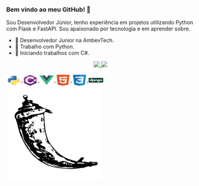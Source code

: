 ### Bem vindo ao meu GitHub! 👋

Sou Desenvolvedor Júnior, tenho experiência em projetos utilizando Python com Flask e FastAPI.
Sou apaixonado por tecnologia e em aprender sobre.


- 🔭 Desenvolvedor Junior na AmbevTech.
- :snake: Trabalho com Python.
- :monocle_face: Iniciando trabalhos com C#.

<div align="center">
  <a href="https://github.com/GustavoAV2">
  <img height="180em" src="https://github-readme-stats.vercel.app/api?username=GustavoAV2&show_icons=true&theme=dracula&include_all_commits=true&count_private=true"/>
  <img height="180em" src="https://github-readme-stats.vercel.app/api/top-langs/?username=GustavoAV2&layout=compact&langs_count=6&theme=dracula"/>
</div>

<div style="display: inline_block"><br>
  <img align="center" alt="Python" height="30" width="40" src="https://raw.githubusercontent.com/devicons/devicon/master/icons/python/python-original.svg">
  <img align="center" alt="Csharp" height="30" width="40" src="https://raw.githubusercontent.com/devicons/devicon/master/icons/csharp/csharp-original.svg">
  <img align="center" alt="CSS" height="30" width="40" src="https://raw.githubusercontent.com/devicons/devicon/master/icons/vuejs/vuejs-original.svg">
  <img align="center" alt="HTML" height="30" width="40" src="https://raw.githubusercontent.com/devicons/devicon/master/icons/html5/html5-original.svg">
  <img align="center" alt="CSS" height="30" width="40" src="https://raw.githubusercontent.com/devicons/devicon/master/icons/css3/css3-original.svg">
  <img align="center" alt="Django" height="30" width="40" src="https://raw.githubusercontent.com/devicons/devicon/master/icons/django/django-original.svg">
 
  <img align="center" alt="Flask" src="https://raw.githubusercontent.com/devicons/devicon/master/icons/flask/flask-original.svg">
</div>
